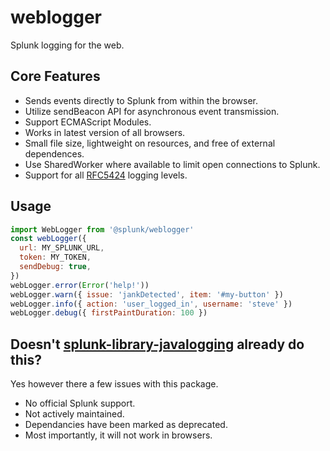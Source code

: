 # weblogger

Splunk logging for the web.

## Core Features
* Sends events directly to Splunk from within the browser.
* Utilize sendBeacon API for asynchronous event transmission.
* Support ECMAScript Modules.
* Works in latest version of all browsers.
* Small file size, lightweight on resources, and free of external dependences.
* Use SharedWorker where available to limit open connections to Splunk.
* Support for all [RFC5424](https://tools.ietf.org/html/rfc5424) logging levels.

## Usage

```js
import WebLogger from '@splunk/weblogger'
const webLogger({
  url: MY_SPLUNK_URL,
  token: MY_TOKEN,
  sendDebug: true,
})
webLogger.error(Error('help!'))
webLogger.warn({ issue: 'jankDetected', item: '#my-button' })
webLogger.info({ action: 'user_logged_in', username: 'steve' })
webLogger.debug({ firstPaintDuration: 100 })
```

## Doesn't [splunk-library-javalogging](https://github.com/splunk/splunk-library-javalogging) already do this?
Yes however there a few issues with this package.
* No official Splunk support.
* Not actively maintained.
* Dependancies have been marked as deprecated.
* Most importantly, it will not work in browsers.
